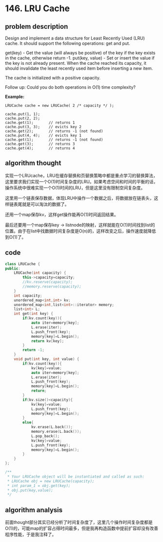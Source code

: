 # 146. LRU Cache

## problem description

Design and implement a data structure for Least Recently Used (LRU) cache. It should support the following operations: get and put.

get(key) - Get the value (will always be positive) of the key if the key exists in the cache, otherwise return -1.
put(key, value) - Set or insert the value if the key is not already present. When the cache reached its capacity, it should invalidate the least recently used item before inserting a new item.

The cache is initialized with a positive capacity.

Follow up:
Could you do both operations in O(1) time complexity?

**Example:**

```text
LRUCache cache = new LRUCache( 2 /* capacity */ );

cache.put(1, 1);
cache.put(2, 2);
cache.get(1);       // returns 1
cache.put(3, 3);    // evicts key 2
cache.get(2);       // returns -1 (not found)
cache.put(4, 4);    // evicts key 1
cache.get(1);       // returns -1 (not found)
cache.get(3);       // returns 3
cache.get(4);       // returns 4
```

## algorithm thought

实现一个LRUcache，LRU在缓存替换和页替换策略中都是重点学习的替换算法，这里要求我们实现一个O(1)时间复杂度的LRU。如果考虑空间和时间的平衡的话，操作系统中很难实现一个O(1)时间的LRU，但是这里没有限制空间复杂度。

这里用一个链表保存数据，体现LRU中操作一个数据之后，将数据放在链表头，这样链表尾就是可以淘汰的数据了。

还用一个map保存kv，这样get操作能再O(1)时间返回结果。

最后还要用一个map保存key -> listnode的映射，这样就能在O(1)时间找到list的位置。由于在list中找数据时间复杂度是O(n)的，这样改变之后，操作速度就降低到O(1)了。

## code

```c++
class LRUCache {
public:
    LRUCache(int capacity) {
        this->capacity=capacity;
        //kv.reserve(capacity);
        //memory.reserve(capacity);
    }
    int capacity;
    unordered_map<int,int> kv;
    unordered_map<int,list<int>::iterator> memory;
    list<int> L;
    int get(int key) {
        if(kv.count(key)){
            auto iter=memory[key];
            L.erase(iter);
            L.push_front(key);
            memory[key]=L.begin();
            return kv[key];
        }
        return -1;
    }
    void put(int key, int value) {
        if(kv.count(key)){
            kv[key]=value;
            auto iter=memory[key];
            L.erase(iter);
            L.push_front(key);
            memory[key]=L.begin();
            return;
        }
        if(kv.size()<capacity){
            kv[key]=value;
            L.push_front(key);
            memory[key]=L.begin();
        }
        else{
            kv.erase(L.back());
            memory.erase(L.back());
            L.pop_back();
            kv[key]=value;
            L.push_front(key);
            memory[key]=L.begin();
        }
    }
};

/**
 * Your LRUCache object will be instantiated and called as such:
 * LRUCache obj = new LRUCache(capacity);
 * int param_1 = obj.get(key);
 * obj.put(key,value);
 */
```

## algorithm analysis

前面thought部分其实已经分析了时间复杂度了，这里几个操作时间复杂度都是O(1)的，可能map的扩容占得时间最多，但是我再构造函数中提前扩容却没有改善程序性能，于是我注释了。